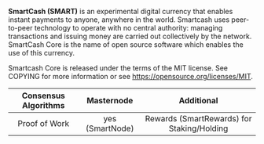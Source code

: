 **SmartCash (SMART)** is an experimental digital currency that enables instant payments to anyone, anywhere in the world. Smartcash uses peer-to-peer technology to operate with no central authority: managing transactions and issuing money are carried out collectively by the network. SmartCash Core is the name of open source software which enables the use of this currency.

Smartcash Core is released under the terms of the MIT license. See COPYING for more information or see https://opensource.org/licenses/MIT.
  
Consensus Algorithms | Masternode | Additional 
:------------: | :-------------: | :-------------:
 Proof of Work | yes (SmartNode) | Rewards (SmartRewards) for Staking/Holding

